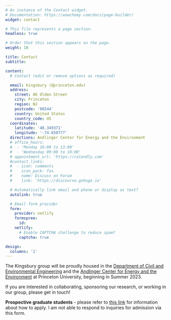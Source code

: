 ```yaml
---
# An instance of the Contact widget.
# Documentation: https://wowchemy.com/docs/page-builder/
widget: contact

# This file represents a page section.
headless: true

# Order that this section appears on the page.
weight: 10

title: Contact
subtitle:

content:
  # Contact (edit or remove options as required)

  email: kingsbury (@princeton.edu)
  address:
    street: 86 Olden Street
    city: Princeton
    region: NJ
    postcode: '08544'
    country: United States
    country_code: US
  coordinates:
    latitude: '40.349371'
    longitude: '-74.650777'
  directions: Andlinger Center for Energy and the Environment
  # office_hours:
  #  - 'Monday 10:00 to 13:00'
  #  - 'Wednesday 09:00 to 10:00'
  # appointment_url: 'https://calendly.com'
  #contact_links:
  #  - icon: comments
  #    icon_pack: fas
  #    name: Discuss on Forum
  #    link: 'https://discourse.gohugo.io'

  # Automatically link email and phone or display as text?
  autolink: true

  # Email form provider
  form:
    provider: netlify
    formspree:
      id:
    netlify:
      # Enable CAPTCHA challenge to reduce spam?
      captcha: true

design:
  columns: '1'
---
```

The Kingsbury group will be proudly housed in the [Department of Civil and Environmental Engineering](https://cee.princeton.edu/) and the [Andlinger Center for Energy and the Environment](https://acee.princeton.edu/) at Princeton University, beginning in Summer 2023.

If you are interested in collaborating, sponsoring our research, or working in our group, please get in touch!

**Prospective graduate students** - please refer to [this link](https://cee.princeton.edu/graduate/how-apply) for information about how to apply. I am not able to respond to inquiries for admission via this form.
